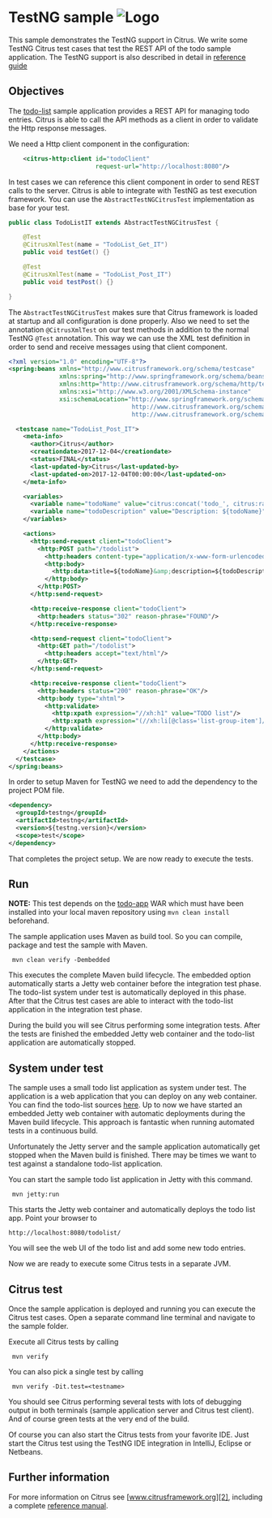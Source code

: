 TestNG sample ![Logo][1]
==============

This sample demonstrates the TestNG support in Citrus. We write some TestNG Citrus test cases that test the REST API of the todo sample application. The TestNG support is
also described in detail in [reference guide][4]

Objectives
---------

The [todo-list](../todo-app/README.md) sample application provides a REST API for managing todo entries.
Citrus is able to call the API methods as a client in order to validate the Http response messages.

We need a Http client component in the configuration:

```xml
    <citrus-http:client id="todoClient"
                        request-url="http://localhost:8080"/>
```
    
In test cases we can reference this client component in order to send REST calls to the server. Citrus is able to integrate with TestNG as test execution framework. You can use
the `AbstractTestNGCitrusTest` implementation as base for your test.
    
```java
public class TodoListIT extends AbstractTestNGCitrusTest {

    @Test
    @CitrusXmlTest(name = "TodoList_Get_IT")
    public void testGet() {}

    @Test
    @CitrusXmlTest(name = "TodoList_Post_IT")
    public void testPost() {}

}      
```
        
The `AbstractTestNGCitrusTest` makes sure that Citrus framework is loaded at startup and all configuration is done properly. Also we need to set the annotation `@CitrusXmlTest` on our test methods in
addition to the normal TestNG `@Test` annotation. This way we can use the XML test definition in order to send and receive messages using that client component. 

```xml
<?xml version="1.0" encoding="UTF-8"?>
<spring:beans xmlns="http://www.citrusframework.org/schema/testcase"
              xmlns:spring="http://www.springframework.org/schema/beans"
              xmlns:http="http://www.citrusframework.org/schema/http/testcase"
              xmlns:xsi="http://www.w3.org/2001/XMLSchema-instance"
              xsi:schemaLocation="http://www.springframework.org/schema/beans http://www.springframework.org/schema/beans/spring-beans.xsd
                                  http://www.citrusframework.org/schema/testcase http://www.citrusframework.org/schema/testcase/citrus-testcase.xsd
                                  http://www.citrusframework.org/schema/http/testcase http://www.citrusframework.org/schema/http/testcase/citrus-http-testcase.xsd">

  <testcase name="TodoList_Post_IT">
    <meta-info>
      <author>Citrus</author>
      <creationdate>2017-12-04</creationdate>
      <status>FINAL</status>
      <last-updated-by>Citrus</last-updated-by>
      <last-updated-on>2017-12-04T00:00:00</last-updated-on>
    </meta-info>

    <variables>
      <variable name="todoName" value="citrus:concat('todo_', citrus:randomNumber(4))"/>
      <variable name="todoDescription" value="Description: ${todoName}"/>
    </variables>

    <actions>
      <http:send-request client="todoClient">
        <http:POST path="/todolist">
          <http:headers content-type="application/x-www-form-urlencoded"/>
          <http:body>
            <http:data>title=${todoName}&amp;description=${todoDescription}</http:data>
          </http:body>
        </http:POST>
      </http:send-request>

      <http:receive-response client="todoClient">
        <http:headers status="302" reason-phrase="FOUND"/>
      </http:receive-response>

      <http:send-request client="todoClient">
        <http:GET path="/todolist">
          <http:headers accept="text/html"/>
        </http:GET>
      </http:send-request>

      <http:receive-response client="todoClient">
        <http:headers status="200" reason-phrase="OK"/>
        <http:body type="xhtml">
          <http:validate>
            <http:xpath expression="//xh:h1" value="TODO list"/>
            <http:xpath expression="(//xh:li[@class='list-group-item']/xh:span)[last()]" value="${todoName}"/>
          </http:validate>
        </http:body>
      </http:receive-response>
    </actions>
  </testcase>
</spring:beans>
```

In order to setup Maven for TestNG we need to add the dependency to the project POM file.

```xml
<dependency>
  <groupId>testng</groupId>
  <artifactId>testng</artifactId>
  <version>${testng.version}</version>
  <scope>test</scope>
</dependency>    
```
       
That completes the project setup. We are now ready to execute the tests.
       
Run
---------

**NOTE:** This test depends on the [todo-app](../todo-app/) WAR which must have been installed into your local maven repository using `mvn clean install` beforehand.

The sample application uses Maven as build tool. So you can compile, package and test the
sample with Maven.
 
     mvn clean verify -Dembedded
    
This executes the complete Maven build lifecycle. The embedded option automatically starts a Jetty web
container before the integration test phase. The todo-list system under test is automatically deployed in this phase.
After that the Citrus test cases are able to interact with the todo-list application in the integration test phase.

During the build you will see Citrus performing some integration tests.
After the tests are finished the embedded Jetty web container and the todo-list application are automatically stopped.

System under test
---------

The sample uses a small todo list application as system under test. The application is a web application
that you can deploy on any web container. You can find the todo-list sources [here](../todo-app). Up to now we have started an 
embedded Jetty web container with automatic deployments during the Maven build lifecycle. This approach is fantastic 
when running automated tests in a continuous build.
  
Unfortunately the Jetty server and the sample application automatically get stopped when the Maven build is finished. 
There may be times we want to test against a standalone todo-list application.  

You can start the sample todo list application in Jetty with this command.

     mvn jetty:run

This starts the Jetty web container and automatically deploys the todo list app. Point your browser to
 
    http://localhost:8080/todolist/

You will see the web UI of the todo list and add some new todo entries.

Now we are ready to execute some Citrus tests in a separate JVM.

Citrus test
---------

Once the sample application is deployed and running you can execute the Citrus test cases.
Open a separate command line terminal and navigate to the sample folder.

Execute all Citrus tests by calling

     mvn verify

You can also pick a single test by calling

     mvn verify -Dit.test=<testname>

You should see Citrus performing several tests with lots of debugging output in both terminals (sample application server
and Citrus test client). And of course green tests at the very end of the build.

Of course you can also start the Citrus tests from your favorite IDE.
Just start the Citrus test using the TestNG IDE integration in IntelliJ, Eclipse or Netbeans.

Further information
---------

For more information on Citrus see [www.citrusframework.org][2], including
a complete [reference manual][3].

 [1]: https://citrusframework.org/img/brand-logo.png "Citrus"
 [2]: https://citrusframework.org
 [3]: https://citrusframework.org/reference/html/
 [4]: https://citrusframework.org/reference/html#run-with-testng